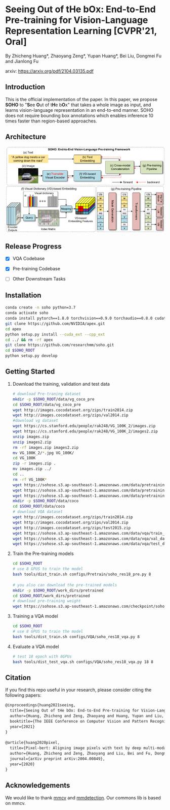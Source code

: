 # Seeing Out of tHe bOx: End-to-End Pre-training for Vision-Language Representation Learning [CVPR'21, Oral]

By Zhicheng Huang*, Zhaoyang Zeng*, Yupan Huang*, Bei Liu, Dongmei Fu and Jianlong Fu

arxiv: https://arxiv.org/pdf/2104.03135.pdf

## Introduction

This is the official implementation of the paper.  In this paper,  we propose **SOHO** to "**S**ee **O**ut of t**H**e b**O**x" that takes a whole image as input, and learns vision-language representation in an end-to-end manner. SOHO does not require bounding box annotations which enables inference 10 times faster than region-based approaches. 

## Architecture

![](resources/soho.png)

## Release Progress

- [x] VQA Codebase

- [x] Pre-training Codebase
- [ ] Other Downstream Tasks

## Installation

```bash
conda create -n soho python=3.7
conda activate soho
conda install pytorch==1.8.0 torchvision==0.9.0 torchaudio==0.8.0 cudatoolkit=11.1 -c pytorch -c conda-forge 
git clone https://github.com/NVIDIA/apex.git
cd apex
python setup.py install --cuda_ext --cpp_ext
cd ../ && rm -rf apex
git clone https://github.com/researchmm/soho.git
cd $SOHO_ROOT
python setup.py develop
```

## Getting Started

1. Download the training, validation and test data

   ```bash
   # download Pre-traning dataset
   mkdir -p $SOHO_ROOT/data/vg_coco_pre
   cd $SOHO_ROOT/data/vg_coco_pre
   wget http://images.cocodataset.org/zips/train2014.zip
   wget http://images.cocodataset.org/zips/val2014.zip
   #download vg dataset
   wget https://cs.stanford.edu/people/rak248/VG_100K_2/images.zip
   wget https://cs.stanford.edu/people/rak248/VG_100K_2/images2.zip
   unzip images.zip
   unzip images2.zip
   rm -rf images.zip images2.zip
   mv VG_100K_2/*.jpg VG_100K/
   cd VG_100K
   zip -r images.zip .
   mv images.zip ../
   cd ..
   rm -rf VG_100K*
   wget https://sohose.s3.ap-southeast-1.amazonaws.com/data/pretraining/coco_cap_train_pre.json
   wget https://sohose.s3.ap-southeast-1.amazonaws.com/data/pretraining/coco_cap_val_pre.json
   wget https://sohose.s3.ap-southeast-1.amazonaws.com/data/pretraining/vg_cap_pre.json
   mkdir -p $SOHO_ROOT/data/coco
   cd $SOHO_ROOT/data/coco
   # download VQA dataset
   wget http://images.cocodataset.org/zips/train2014.zip
   wget http://images.cocodataset.org/zips/val2014.zip
   wget http://images.cocodataset.org/zips/test2015.zip
   wget https://sohose.s3.ap-southeast-1.amazonaws.com/data/vqa/train_data_vqa.json
   wget https://sohose.s3.ap-southeast-1.amazonaws.com/data/vqa/val_data_vqa.json
   wget https://sohose.s3.ap-southeast-1.amazonaws.com/data/vqa/test_data_vqa.json
   ```

   

2. Train the Pre-training models

   ```bash
   cd $SOHO_ROOT
   # use 8 GPUS to train the model
   bash tools/dist_train.sh configs/Pretrain/soho_res18_pre.py 8
   
   # you also can download the pre-trained models 
   mkdir -p $SOHO_ROOT/work_dirs/pretrained
   cd $SOHO_ROOT/work_dirs/pretrained
   # download pre-training weight
   wget https://sohose.s3.ap-southeast-1.amazonaws.com/checkpoint/soho_res18_fp16_40-9441cdd3.pth
   ```

3. Training a VQA model

   ```bash
   cd $SOHO_ROOT
   # use 8 GPUS to train the model
   bash tools/dist_train.sh configs/VQA/soho_res18_vqa.py 8
   ```

4. Evaluate a VQA model

   ```bash
   # test 18 epoch with 8GPUs
   bash tools/dist_test_vqa.sh configs/VQA/soho_res18_vqa.py 18 8
   ```
   
   

## Citation

If you find this repo useful in your research, please consider citing the following papers:

```latex
@inproceedings{huang2021seeing,
  title={Seeing Out of tHe bOx: End-to-End Pre-training for Vision-Language Representation Learning},
  author={Huang, Zhicheng and Zeng, Zhaoyang and Huang, Yupan and Liu, Bei and Fu, Dongmei and Fu, Jianlong},
  booktitle={The IEEE Conference on Computer Vision and Pattern Recognition (CVPR)},
  year={2021}
}

@article{huang2020pixel,
  title={Pixel-bert: Aligning image pixels with text by deep multi-modal transformers},
  author={Huang, Zhicheng and Zeng, Zhaoyang and Liu, Bei and Fu, Dongmei and Fu, Jianlong},
  journal={arXiv preprint arXiv:2004.00849},
  year={2020}
}
```

##  Acknowledgements

We would like to thank [mmcv](https://github.com/open-mmlab/mmcv) and [mmdetection](https://github.com/open-mmlab/mmdetection). Our commons lib is based on mmcv. 
